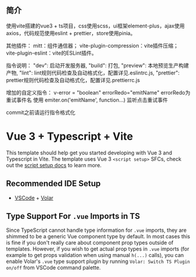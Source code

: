 ## 简介

使用vite搭建的vue3 + ts项目，css使用scss，ui框架element-plus，ajax使用axios，代码规范使用eslint + prettier，store使用pinia。

其他插件：
mitt：组件通信器；
vite-plugin-compression：vite插件压缩；
vite-plugin-eslint：vite的ESLint插件。


指令说明：
"dev": 启动开发服务器, 
"build": 打包,
"preview": 本地预览生产构建产物,
"lint": lint规则代码检查及自动格式化，配置详见.eslintrc.js,
"prettier": prettier规则代码检查及自动格式化，配置详见.prettierrc.js

增加的自定义指令： v-error = "boolean" errorRedo="emitName" errorRedo为重试事件名 使用 emiter.on('emitName', function...) 监听点击重试事件

commit之前请运行指令格式化



# Vue 3 + Typescript + Vite

This template should help get you started developing with Vue 3 and Typescript in Vite. The template uses Vue 3 `<script setup>` SFCs, check out the [script setup docs](https://v3.vuejs.org/api/sfc-script-setup.html#sfc-script-setup) to learn more.

## Recommended IDE Setup

- [VSCode](https://code.visualstudio.com/) + [Volar](https://marketplace.visualstudio.com/items?itemName=johnsoncodehk.volar)

## Type Support For `.vue` Imports in TS

Since TypeScript cannot handle type information for `.vue` imports, they are shimmed to be a generic Vue component type by default. In most cases this is fine if you don't really care about component prop types outside of templates. However, if you wish to get actual prop types in `.vue` imports (for example to get props validation when using manual `h(...)` calls), you can enable Volar's `.vue` type support plugin by running `Volar: Switch TS Plugin on/off` from VSCode command palette.